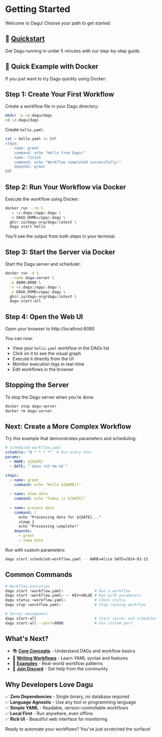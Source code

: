 # Getting Started

Welcome to Dagu! Choose your path to get started:

## 🚀 [Quickstart](./quickstart.md)
Get Dagu running in under 5 minutes with our step-by-step guide.

## 🎯 Quick Example with Docker

If you just want to try Dagu quickly using Docker:

## Step 1: Create Your First Workflow

Create a workflow file in your Dagu directory:

```bash
mkdir -p ~/.dagu/dags
cd ~/.dagu/dags
```

Create `hello.yaml`:

```bash
cat > hello.yaml << EOF
steps:
  - name: greet
    command: echo "Hello from Dagu!"
  - name: finish  
    command: echo "Workflow completed successfully!"
    depends: greet
EOF
```

## Step 2: Run Your Workflow via Docker

Execute the workflow using Docker:

```bash
docker run --rm \
  -v ~/.dagu:/app/.dagu \
  -e DAGU_HOME=/app/.dagu \
  ghcr.io/dagu-org/dagu:latest \
  dagu start hello
```

You'll see the output from both steps in your terminal.

## Step 3: Start the Server via Docker

Start the Dagu server and scheduler:

```bash
docker run -d \
  --name dagu-server \
  -p 8080:8080 \
  -v ~/.dagu:/app/.dagu \
  -e DAGU_HOME=/app/.dagu \
  ghcr.io/dagu-org/dagu:latest \
  dagu start-all
```

## Step 4: Open the Web UI

Open your browser to http://localhost:8080

You can now:
- View your `hello.yaml` workflow in the DAGs list
- Click on it to see the visual graph
- Execute it directly from the UI
- Monitor execution logs in real-time
- Edit workflows in the browser

## Stopping the Server

To stop the Dagu server when you're done:

```bash
docker stop dagu-server
docker rm dagu-server
```

## Next: Create a More Complex Workflow

Try this example that demonstrates parameters and scheduling:

```yaml
# scheduled-workflow.yaml
schedule: "0 * * * *"  # Run every hour
params:
  - NAME: ${USER}
  - DATE: "`date +%Y-%m-%d`"

steps:
  - name: greet
    command: echo "Hello ${NAME}!"
    
  - name: show date
    command: echo "Today is ${DATE}"
    
  - name: process data
    command: |
      echo "Processing data for ${DATE}..."
      sleep 2
      echo "Processing complete!"
    depends: 
      - greet
      - show date
```

Run with custom parameters:

```bash
dagu start scheduled-workflow.yaml -- NAME=Alice DATE=2024-03-15
```

## Common Commands

```bash
# Workflow execution
dagu start <workflow.yaml>              # Run a workflow
dagu start <workflow.yaml> -- KEY=VALUE # Run with parameters
dagu status <workflow.yaml>             # Check status
dagu stop <workflow.yaml>               # Stop running workflow

# Server management  
dagu start-all                          # Start server and scheduler
dagu start-all --port=9000              # Use custom port
```

## What's Next?

- 📚 [**Core Concepts**](/getting-started/concepts) - Understand DAGs and workflow basics
- 🎯 [**Writing Workflows**](/writing-workflows/) - Learn YAML syntax and features
- 🔧 [**Examples**](https://github.com/dagu-org/dagu/tree/main/examples) - Real-world workflow patterns
- 💬 [**Join Discord**](https://discord.gg/gpahPpqyAP) - Get help from the community

## Why Developers Love Dagu

✅ **Zero Dependencies** - Single binary, no database required  
✅ **Language Agnostic** - Use any tool or programming language  
✅ **Simple YAML** - Readable, version-controllable workflows  
✅ **Local First** - Run anywhere, even offline  
✅ **Rich UI** - Beautiful web interface for monitoring  

Ready to automate your workflows? You've just scratched the surface!